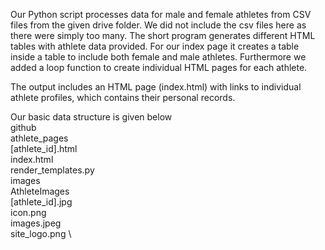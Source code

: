 
Our Python script processes data for male and female athletes from CSV files from the given drive folder. We did not include the csv files here as there were simply too many.
The short program generates different HTML tables with athlete data provided. For our index page it creates a table inside a table to include both female and male athletes. Furthermore we added a loop function to create individual HTML pages for each athlete.

The output includes an HTML page (index.html) with links to individual athlete profiles, which contains their personal records.

Our basic data structure is given below       \
github                                        \
    athlete_pages                             \
        [athlete_id].html                     \
    index.html                                \
    render_templates.py                       \
    images                                    \
      AthleteImages                           \
        [athlete_id].jpg                      \
      icon.png                                \
      images.jpeg                             \
      site_logo.png                           \

